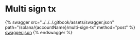 # Multi sign tx

{% swagger src="../../../.gitbook/assets/swagger.json" path="/solana/{accountName}/multi-sign-tx" method="post" %}
[swagger.json](../../../.gitbook/assets/swagger.json)
{% endswagger %}
